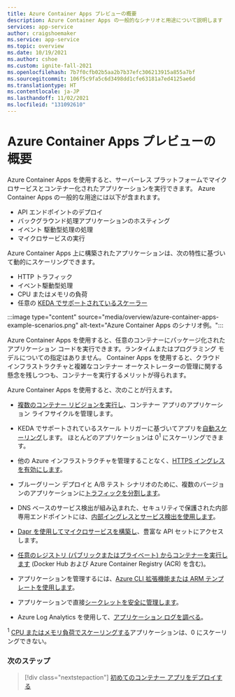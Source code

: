 ```yaml
---
title: Azure Container Apps プレビューの概要
description: Azure Container Apps の一般的なシナリオと用途について説明します
services: app-service
author: craigshoemaker
ms.service: app-service
ms.topic: overview
ms.date: 10/19/2021
ms.author: cshoe
ms.custom: ignite-fall-2021
ms.openlocfilehash: 7b7f0cfb02b5aa2b7b37efc306213915a855a7bf
ms.sourcegitcommit: 106f5c9fa5c6d3498dd1cfe63181a7ed4125ae6d
ms.translationtype: HT
ms.contentlocale: ja-JP
ms.lasthandoff: 11/02/2021
ms.locfileid: "131092610"
---
```

# <a name="azure-container-apps-preview-overview"></a>Azure Container Apps プレビューの概要

Azure Container Apps を使用すると、サーバーレス プラットフォームでマイクロサービスとコンテナー化されたアプリケーションを実行できます。 Azure Container Apps の一般的な用途には以下が含まれます。

- API エンドポイントのデプロイ
- バックグラウンド処理アプリケーションのホスティング
- イベント 駆動型処理の処理
- マイクロサービスの実行

Azure Container Apps 上に構築されたアプリケーションは、次の特性に基づいて動的にスケーリングできます。

- HTTP トラフィック
- イベント駆動型処理
- CPU またはメモリの負荷
- 任意の [KEDA でサポートされているスケーラー](https://keda.sh/docs/scalers/)

:::image type="content" source="media/overview/azure-container-apps-example-scenarios.png" alt-text="Azure Container Apps のシナリオ例。":::

Azure Container Apps を使用すると、任意のコンテナーにパッケージ化されたアプリケーション コードを実行できます。ランタイムまたはプログラミング モデルについての指定はありません。 Container Apps を使用すると、クラウド インフラストラクチャと複雑なコンテナー オーケストレーターの管理に関する懸念を残しつつも、コンテナーを実行するメリットが得られます。

Azure Container Apps を使用すると、次のことが行えます。

- [複数のコンテナー リビジョンを実行し](application-lifecycle-management.md)、コンテナー アプリのアプリケーション ライフサイクルを管理します。

- KEDA でサポートされているスケール トリガーに基づいてアプリを[自動スケーリング](scale-app.md)します。 ほとんどのアプリケーションは 0<sup>1</sup> にスケーリングできます。

- 他の Azure インフラストラクチャを管理することなく、[HTTPS イングレスを有効にします](ingress.md)。

- ブルーグリーン デプロイと A/B テスト シナリオのために、複数のバージョンのアプリケーションに[トラフィックを分割します](revisions.md)。

- DNS ベースのサービス検出が組み込まれた、セキュリティで保護された内部専用エンドポイントには、[内部イングレスとサービス検出を使用します](connect-apps.md)。

- [Dapr を使用してマイクロサービスを構築し](microservices.md)、豊富な API セットにアクセスします。

- [任意のレジストリ (パブリックまたはプライベート) からコンテナーを実行します](containers.md) (Docker Hub および Azure Container Registry (ACR) を含む)。

- アプリケーションを管理するには、[Azure CLI 拡張機能または ARM テンプレートを使用します](get-started.md)。

- アプリケーションで直接[シークレットを安全に管理します](secure-app.md)。

- Azure Log Analytics を使用して、[アプリケーション ログを調べる](monitor.md)。

<sup>1</sup> [CPU またはメモリ負荷でスケーリングする](scale-app.md)アプリケーションは、0 にスケーリングできない。

### <a name="next-steps"></a>次のステップ

> [!div class="nextstepaction"]
> [初めてのコンテナー アプリをデプロイする](get-started.md)
